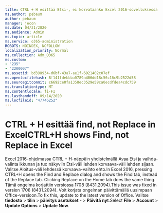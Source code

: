 ```yaml
---
title: CTRL + H esittää Etsi-, ei korvataanko Excel 2016-sovelluksessa
ms.author: pebaum
author: pebaum
manager: jecon
ms.date: 04/21/2020
ms.audience: Admin
ms.topic: article
ms.service: o365-administration
ROBOTS: NOINDEX, NOFOLLOW
localization_priority: Normal
ms.collection: Adm_O365
ms.custom:
- "235"
- "2200007"
ms.assetid: bd398934-d6bf-43a7-ae1f-6921402c07ef
ms.openlocfilehash: 8f141fdebbba0789a406dd18c56c16c9b2522d58
ms.sourcegitcommit: c6692ce0fa1358ec3529e59ca0ecdfdea4cdc759
ms.translationtype: MT
ms.contentlocale: fi-FI
ms.lasthandoff: 09/14/2020
ms.locfileid: "47746252"
---
```

# <a name="ctrlh-shows-find-not-replace-in-excel"></a><span data-ttu-id="e29ed-102">CTRL + H esittää find, not Replace in Excel</span><span class="sxs-lookup"><span data-stu-id="e29ed-102">CTRL+H shows Find, not Replace in Excel</span></span>

<span data-ttu-id="e29ed-103">Excel 2016-ohjelmassa CTRL + H-näppäin yhdistelmällä Avaa Etsi ja vaihda-valinta ikkunan ja tuo näkyviin Etsi-väli lehden korvaava-väli lehden sijaan. Valitse Aloitus-väli lehdessä korvaava-vaihto ehto.</span><span class="sxs-lookup"><span data-stu-id="e29ed-103">In Excel 2016, pressing CTRL+H opens the Find and Replace dialog and shows the Find tab, instead of the Replace tab. Clicking Replace on the Home tab does the same thing.</span></span> <span data-ttu-id="e29ed-104">Tämä ongelma korjattiin versiossa 1708 (8431,2094).</span><span class="sxs-lookup"><span data-stu-id="e29ed-104">This issue was fixed in version 1708 (8431.2094).</span></span> <span data-ttu-id="e29ed-105">Voit korjata ongelman päivittämällä uusimpaan Office-versioon.</span><span class="sxs-lookup"><span data-stu-id="e29ed-105">To fix this, update to the latest version of Office.</span></span> <span data-ttu-id="e29ed-106">Valitse **tiedosto** \> **tilin** \> **päivitys asetukset** - \> **Päivitä nyt**.</span><span class="sxs-lookup"><span data-stu-id="e29ed-106">Select **File** \> **Account** \> **Update Options** \> **Update Now**.</span></span>
  